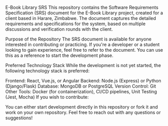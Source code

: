 E-Book Library SRS
This repository contains the Software Requirements Specification (SRS) document for the E-Book Library project, created for a client based in Harare, Zimbabwe. The document captures the detailed requirements and specifications for the system, based on multiple discussions and verification rounds with the client.

Purpose of the Repository
The SRS document is available for anyone interested in contributing or practicing. If you're a developer or a student looking to gain experience, feel free to refer to the document. You can use this as a reference to start the development phase.

Preferred Technology Stack
While the development is not yet started, the following technology stack is preferred:

Frontend: React, Vue.js, or Angular
Backend: Node.js (Express) or Python (Django/Flask)
Database: MongoDB or PostgreSQL
Version Control: Git
Other Tools: Docker (for containerization), CI/CD pipelines, Unit Testing (Jest, Mocha)
If you wish to contribute:

You can either start development directly in this repository or fork it and work on your own repository.
Feel free to reach out with any questions or suggestions!
